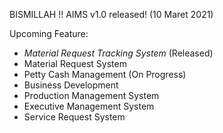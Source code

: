 BISMILLAH !!
AIMS v1.0 released! (10 Maret 2021)

Upcoming Feature:
- <i>Material Request Tracking System</i> (Released)
- Material Request System
- Petty Cash Management (On Progress)
- Business Development
- Production Management System
- Executive Management System
- Service Request System
